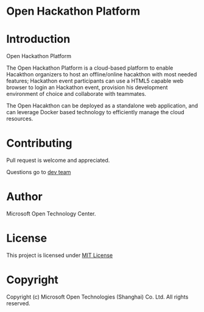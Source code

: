 Open Hackathon Platform
======

# Introduction
Open Hackathon Platform

The Open Hackathon Platform is a cloud-based platform to enable Hacakthon organizers to host an offline/online hacakthon with most needed features; Hackathon event participants can use a HTML5 capable web browser to login an Hackathon event, provision his development environment of choice and collaborate with teammates.

The Open Hacakthon can be deployed as a standalone web application, and can leverage Docker based technology to efficiently manage the cloud resources.

# Contributing
Pull request is welcome and appreciated.

Questions go to [dev team](mailto:msopentechdevsh@microsoft.com)

# Author
Microsoft Open Technology Center.

# License
This project is licensed under [MIT License](https://github.com/msopentechcn/open-hackathon/blob/master/license.txt)

# Copyright
Copyright (c) Microsoft Open Technologies (Shanghai) Co. Ltd.  All rights reserved.

